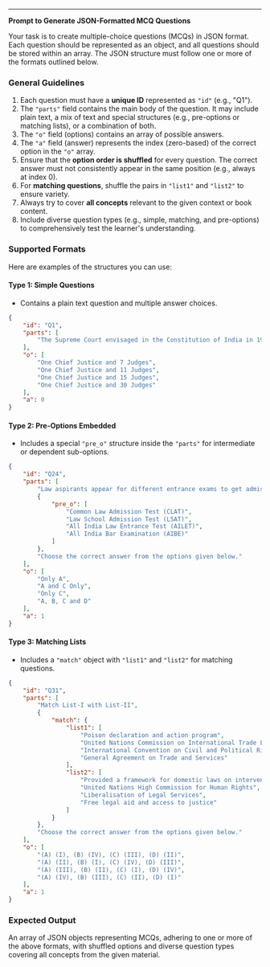 

---

**Prompt to Generate JSON-Formatted MCQ Questions**

Your task is to create multiple-choice questions (MCQs) in JSON format. Each question should be represented as an object, and all questions should be stored within an array. The JSON structure must follow one or more of the formats outlined below.

### General Guidelines
1. Each question must have a **unique ID** represented as `"id"` (e.g., "Q1").
2. The `"parts"` field contains the main body of the question. It may include plain text, a mix of text and special structures (e.g., pre-options or matching lists), or a combination of both.
3. The `"o"` field (options) contains an array of possible answers.
4. The `"a"` field (answer) represents the index (zero-based) of the correct option in the `"o"` array.
5. Ensure that the **option order is shuffled** for every question. The correct answer must not consistently appear in the same position (e.g., always at index 0).
6. For **matching questions**, shuffle the pairs in `"list1"` and `"list2"` to ensure variety.
7. Always try to cover **all concepts** relevant to the given context or book content.
8. Include diverse question types (e.g., simple, matching, and pre-options) to comprehensively test the learner's understanding.

### Supported Formats
Here are examples of the structures you can use:

#### **Type 1: Simple Questions**
- Contains a plain text question and multiple answer choices.
```json
{
    "id": "Q1",
    "parts": [
        "The Supreme Court envisaged in the Constitution of India in 1950 included:"
    ],
    "o": [
        "One Chief Justice and 7 Judges",
        "One Chief Justice and 11 Judges",
        "One Chief Justice and 15 Judges",
        "One Chief Justice and 30 Judges"
    ],
    "a": 0
}
```

#### **Type 2: Pre-Options Embedded**
- Includes a special `"pre_o"` structure inside the `"parts"` for intermediate or dependent sub-options.
```json
{
    "id": "Q24",
    "parts": [
        "Law aspirants appear for different entrance exams to get admission in law colleges. Which of the following combinations is the National Law Academy correctly denotes the entrance examination for admission to universities (NLUs)?",
        {
            "pre_o": [
                "Common Law Admission Test (CLAT)",
                "Law School Admission Test (LSAT)",
                "All India Law Entrance Test (AILET)",
                "All India Bar Examination (AIBE)"
            ]
        },
        "Choose the correct answer from the options given below."
    ],
    "o": [
        "Only A",
        "A and C Only",
        "Only C",
        "A, B, C and D"
    ],
    "a": 1
}
```

#### **Type 3: Matching Lists**
- Includes a `"match"` object with `"list1"` and `"list2"` for matching questions.
```json
{
    "id": "Q31",
    "parts": [
        "Match List-I with List-II",
        {
            "match": {
                "list1": [
                    "Poison declaration and action program",
                    "United Nations Commission on International Trade Law",
                    "International Convention on Civil and Political Rights",
                    "General Agreement on Trade and Services"
                ],
                "list2": [
                    "Provided a framework for domestic laws on intervention",
                    "United Nations High Commission for Human Rights",
                    "Liberalisation of Legal Services",
                    "Free legal aid and access to justice"
                ]
            }
        },
        "Choose the correct answer from the options given below."
    ],
    "o": [
        "(A) (I), (B) (IV), (C) (III), (D) (II)",
        "(A) (II), (B) (I), (C) (IV), (D) (III)",
        "(A) (III), (B) (II), (C) (I), (D) (IV)",
        "(A) (IV), (B) (III), (C) (II), (D) (I)"
    ],
    "a": 1
}
```

### Expected Output
An array of JSON objects representing MCQs, adhering to one or more of the above formats, with shuffled options and diverse question types covering all concepts from the given material.
